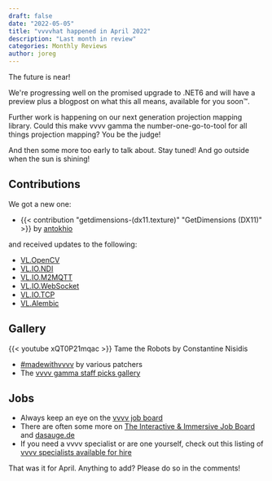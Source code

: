 ```yaml
---
draft: false
date: "2022-05-05"
title: "vvvvhat happened in April 2022"
description: "Last month in review"
categories: Monthly Reviews
author: joreg
---
```


The future is near!

We're progressing well on the promised upgrade to .NET6 and will have a preview plus a blogpost on what this all means, available for you soon™.

Further work is happening on our next generation projection mapping library. Could this make vvvv gamma the  number-one-go-to-tool for all things projection mapping? You be the judge!

And then some more too early to talk about. Stay tuned! And go outside when the sun is shining!

## Contributions
We got a new one:
* {{< contribution "getdimensions-(dx11.texture)" "GetDimensions (DX11)" >}} by [antokhio](https://legacy.vvvv.org/users/antokhio)

and received updates to the following:
* [VL.OpenCV](https://www.nuget.org/packages/VL.OpenCV)
* [VL.IO.NDI](https://www.nuget.org/packages/VL.IO.NDI)
* [VL.IO.M2MQTT](https://www.nuget.org/packages/VL.IO.M2MQTT)
* [VL.IO.WebSocket](https://www.nuget.org/packages/VL.IO.WebSocket)
* [VL.IO.TCP](https://www.nuget.org/packages/VL.IO.TCP)
* [VL.Alembic](https://www.nuget.org/packages/VL.Alembic)

## Gallery
{{< youtube xQT0P21mqac >}}
Tame the Robots by Constantine Nisidis

* [#madewithvvvv](https://www.picuki.com/tag/madewithvvvv) by various patchers
* The [vvvv gamma staff picks gallery](https://visualprogramming.net/#Showcase)

## Jobs

- Always keep an eye on the [vvvv job board](https://discourse.vvvv.org/c/jobs)
- There are often some more on [The Interactive & Immersive Job Board](https://jobs.interactiveimmersive.io/?s=vvvv&post_type=job_listing&orderby=date) and [dasauge.de](https://dasauge.de/sta/Vvvv/)
- If you need a vvvv specialist or are one yourself, check out this listing of [vvvv specialists available for hire](https://legacy.vvvv.org/documentation/vvvv-specialists-available-for-hire)

That was it for April. Anything to add? Please do so in the comments!